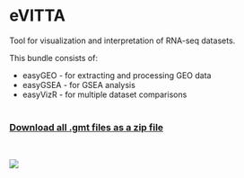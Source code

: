 # eVITTA

Tool for visualization and interpretation of RNA-seq datasets.

This bundle consists of:

- easyGEO - for extracting and processing GEO data
- easyGSEA - for GSEA analysis
- easyVizR - for multiple dataset comparisons  
&nbsp;

### [Download all .gmt files as a zip file ](https://tau.cmmt.ubc.ca/eVITTA/easyGSEA/gmts/gene_sets_databases.zip)

&nbsp;

![](https://tau.cmmt.ubc.ca/eVITTA/easyGSEA/markdown_picture.jpg)